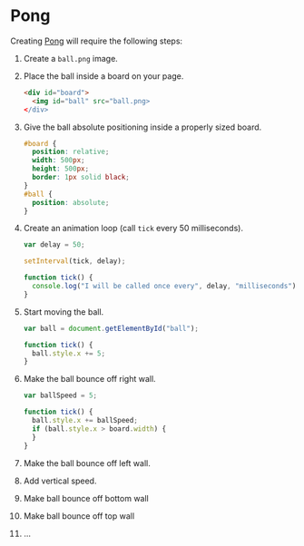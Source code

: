 # Pong

Creating [Pong] will require the following steps:

1. Create a `ball.png` image.

1. Place the ball inside a board on your page.

    ```html
    <div id="board">
      <img id="ball" src="ball.png>
    </div>
    ```

1. Give the ball absolute positioning inside a properly sized board.

    ```css
    #board {
      position: relative;
      width: 500px;
      height: 500px;
      border: 1px solid black;
    }
    #ball {
      position: absolute;
    }
    ```

1. Create an animation loop (call `tick` every 50 milliseconds).

    ```js
    var delay = 50;

    setInterval(tick, delay);

    function tick() {
      console.log("I will be called once every", delay, "milliseconds");
    }
    ```

1. Start moving the ball.

    ```js
    var ball = document.getElementById("ball");

    function tick() {
      ball.style.x += 5;
    }
    ```

1. Make the ball bounce off right wall.

    ```js
    var ballSpeed = 5;

    function tick() {
      ball.style.x += ballSpeed;
      if (ball.style.x > board.width) {
      }
    }
    ```

1. Make the ball bounce off left wall.

1. Add vertical speed.

1. Make ball bounce off bottom wall

1. Make ball bounce off top wall

1. ...

[Pong]:http://en.wikipedia.org/wiki/Pong
